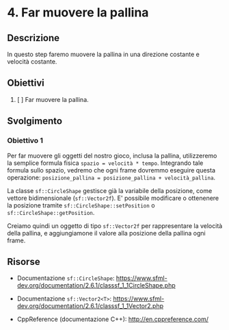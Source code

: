 # 4. Far muovere la pallina

## Descrizione

In questo step faremo muovere la pallina in una direzione costante e velocità costante.

## Obiettivi

1. [ ] Far muovere la pallina.

## Svolgimento

### Obiettivo 1

Per far muovere gli oggetti del nostro gioco, inclusa la pallina, utilizzeremo la semplice formula fisica `spazio = velocità * tempo`. Integrando tale formula sullo spazio, vedremo che ogni frame dovremmo eseguire questa operazione: `posizione_pallina = posizione_pallina + velocità_pallina`.

La classe `sf::CircleShape` gestisce già la variabile della posizione, come vettore bidimensionale (`sf::Vector2f`). E' possibile modificare o ottenenere la posizione tramite `sf::CircleShape::setPosition` o `sf::CircleShape::getPosition`.

Creiamo quindi un oggetto di tipo `sf::Vector2f` per rappresentare la velocità della pallina, e aggiungiamone il valore alla posizione della pallina ogni frame.

## Risorse

- Documentazione `sf::CircleShape`: https://www.sfml-dev.org/documentation/2.6.1/classsf_1_1CircleShape.php

- Documentazione `sf::Vector2<T>`: https://www.sfml-dev.org/documentation/2.6.1/classsf_1_1Vector2.php

- CppReference (documentazione C++): http://en.cppreference.com/
